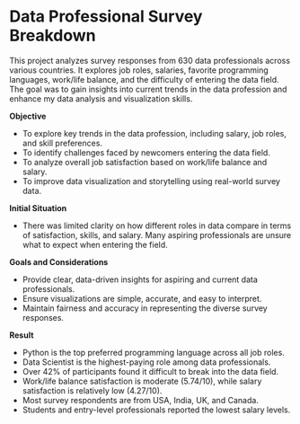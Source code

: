 # Data Professional Survey Breakdown
This project analyzes survey responses from 630 data professionals across various countries. It explores job roles, salaries, favorite programming languages, work/life balance, and the difficulty of entering the data field. The goal was to gain insights into current trends in the data profession and enhance my data analysis and visualization skills. 

**Objective**
* To explore key trends in the data profession, including salary, job roles, and skill preferences.
* To identify challenges faced by newcomers entering the data field.
* To analyze overall job satisfaction based on work/life balance and salary.
* To improve data visualization and storytelling using real-world survey data.

**Initial Situation**
- There was limited clarity on how different roles in data compare in terms of satisfaction, skills, and salary. Many aspiring professionals are unsure what to expect when entering the field.

**Goals and Considerations**
- Provide clear, data-driven insights for aspiring and current data professionals.
- Ensure visualizations are simple, accurate, and easy to interpret.
- Maintain fairness and accuracy in representing the diverse survey responses.

**Result**
* Python is the top preferred programming language across all job roles.
* Data Scientist is the highest-paying role among data professionals.
* Over 42% of participants found it difficult to break into the data field.
* Work/life balance satisfaction is moderate (5.74/10), while salary satisfaction is relatively low (4.27/10).
* Most survey respondents are from USA, India, UK, and Canada.
* Students and entry-level professionals reported the lowest salary levels.
